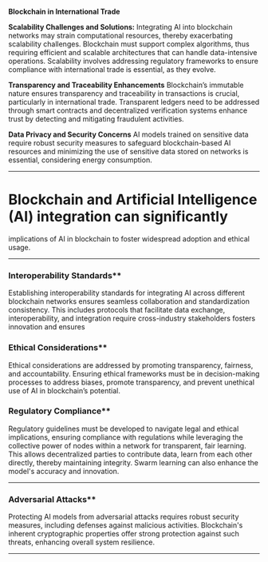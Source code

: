 **Blockchain in International Trade**

**Scalability Challenges and Solutions:**
Integrating AI into blockchain networks may strain computational resources, thereby exacerbating scalability challenges. Blockchain must support complex algorithms, thus requiring efficient and scalable architectures that can handle data-intensive operations. Scalability involves addressing regulatory frameworks to ensure compliance with international trade is essential, as they evolve.

**Transparency and Traceability Enhancements**
Blockchain’s immutable nature ensures transparency and traceability in transactions is crucial, particularly in international trade. Transparent ledgers need to be addressed through smart contracts and decentralized verification systems enhance trust by detecting and mitigating fraudulent activities.

**Data Privacy and Security Concerns**
AI models trained on sensitive data require robust security measures to safeguard blockchain-based AI resources and minimizing the use of sensitive data stored on networks is essential, considering energy consumption. 

---
# Blockchain and Artificial Intelligence (AI) integration can significantly 
implications of AI in blockchain to foster widespread adoption and ethical usage.

---

### Interoperability Standards**
Establishing interoperability standards for integrating AI across different blockchain networks ensures seamless collaboration and standardization consistency. This includes protocols that facilitate data exchange, interoperability, and integration require cross-industry stakeholders fosters innovation and ensures 
### Ethical Considerations**
Ethical considerations are addressed by promoting transparency, fairness, and accountability. Ensuring ethical frameworks must be in decision-making processes to address biases, promote transparency, and prevent unethical use of AI in blockchain’s potential.

### Regulatory Compliance**
Regulatory guidelines must be developed to navigate legal and ethical implications, ensuring compliance with regulations while leveraging the collective 
power of nodes within a network for transparent, fair learning. This allows decentralized 
parties to contribute data, learn from each other directly, thereby maintaining integrity. Swarm 
learning can also enhance the model's accuracy and innovation.

---

### Adversarial Attacks**
Protecting AI models from adversarial attacks requires robust security measures, including 
defenses against malicious activities. Blockchain's inherent cryptographic properties offer strong 
protection against such threats, enhancing overall system resilience.

---